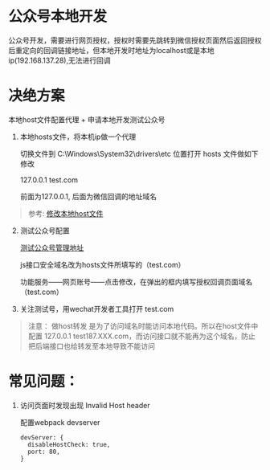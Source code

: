 # 公众号本地开发

公众号开发，需要进行网页授权，授权时需要先跳转到微信授权页面然后返回授权后重定向的回调链接地址，但本地开发时地址为localhost或是本地ip(192.168.137.28),无法进行回调

# 决绝方案
本地host文件配置代理 + 申请本地开发测试公众号

1. 本地hosts文件，将本机ip做一个代理

    切换文件到 C:\Windows\System32\drivers\etc 位置打开 hosts 文件做如下修改

    127.0.0.1       test.com             
    
    前面为127.0.0.1, 后面为微信回调的地址域名

  > 参考: [修改本地host文件]( https://jingyan.baidu.com/article/5bbb5a1b15c97c13eba1798a.html)

2. 测试公众号配置

    [测试公众号管理地址](https://mp.weixin.qq.com/debug/cgi-bin/sandbox?t=sandbox/login)

    js接口安全域名改为hosts文件所填写的（test.com）

    功能服务——网页账号——点击修改，在弹出的框内填写授权回调页面域名（test.com）

3. 关注测试号，用wechat开发者工具打开 test.com

  > 注意：
   做host转发 是为了访问域名时能访问本地代码。所以在host文件中配置 127.0.0.1 test187.XXX.com，而访问接口就不能再为这个域名，防止把后端接口也给转发至本地导致不能访问

# 常见问题：

1. 访问页面时发现出现 Invalid Host header
    
    配置webpack devserver
    
    ```
    devServer: {
      disableHostCheck: true,
      port: 80,
    }
    ```
